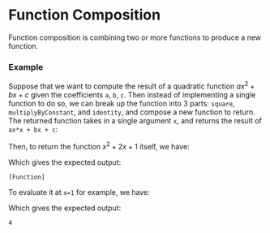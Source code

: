 # Function Composition

Function composition is combining two or more functions to produce a new function. 

### Example

Suppose that we want to compute the result of a quadratic function $ax^2 + bx + c$ given the 
coefficients `a`, `b`, `c`. Then instead of implementing a single function to do so, we can break up 
the function into 3 parts: `square`, `multiplyByConstant`, and `identity`, and compose a new 
function to return. The returned function takes in a single argument `x`, and returns the result of 
`ax*x + bx + c`:

<script src="https://gist.github.com/eliucs/ae617d361d3eba90e12ca4023ae321a9.js"></script>

Then, to return the function $x^2 + 2x+ 1$ itself, we have:

<script src="https://gist.github.com/eliucs/0b9ae62b4e2a027f36ef5aa5711eb9ae.js"></script>

Which gives the expected output:

```
[Function]
```

To evaluate it at `x=1` for example, we have:

<script src="https://gist.github.com/eliucs/481dd15d1a8b0a4cdab333a2bf5afcd7.js"></script>

Which gives the expected output:

```
4
```
